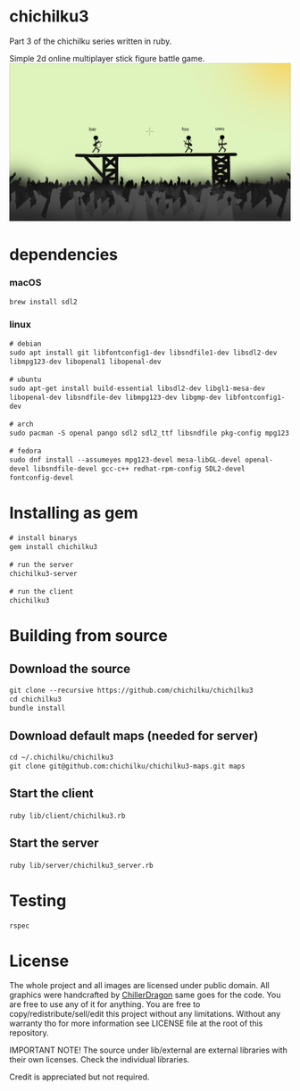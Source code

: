 # chichilku3
Part 3 of the chichilku series written in ruby.

Simple 2d online multiplayer stick figure battle game.
![Demo Picture](screenshots/chichilku3.png)

# dependencies

### macOS

```
brew install sdl2
```

### linux

```
# debian
sudo apt install git libfontconfig1-dev libsndfile1-dev libsdl2-dev libmpg123-dev libopenal1 libopenal-dev

# ubuntu
sudo apt-get install build-essential libsdl2-dev libgl1-mesa-dev libopenal-dev libsndfile-dev libmpg123-dev libgmp-dev libfontconfig1-dev

# arch
sudo pacman -S openal pango sdl2 sdl2_ttf libsndfile pkg-config mpg123

# fedora
sudo dnf install --assumeyes mpg123-devel mesa-libGL-devel openal-devel libsndfile-devel gcc-c++ redhat-rpm-config SDL2-devel fontconfig-devel

```

# Installing as gem

```
# install binarys
gem install chichilku3

# run the server
chichilku3-server

# run the client
chichilku3
```

# Building from source

## Download the source

```
git clone --recursive https://github.com/chichilku/chichilku3
cd chichilku3
bundle install
```

## Download default maps (needed for server)

```
cd ~/.chichilku/chichilku3
git clone git@github.com:chichilku/chichilku3-maps.git maps
```

## Start the client

``ruby lib/client/chichilku3.rb``

## Start the server

``ruby lib/server/chichilku3_server.rb``

# Testing

```
rspec
```

# License

The whole project and all images are licensed under public domain.
All graphics were handcrafted by [ChillerDragon](https://github.com/ChillerDragon) same goes for the code.
You are free to use any of it for anything. You are free to copy/redistribute/sell/edit this project without any limitations.
Without any warranty tho for more information see LICENSE file at the root of this repository.


IMPORTANT NOTE! The source under lib/external are external libraries with their own licenses. Check the individual libraries.


Credit is appreciated but not required.

